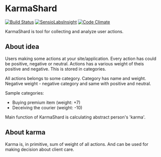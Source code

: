 # KarmaShard

[![Build Status](https://travis-ci.org/sansaralab/KarmaShard.svg?branch=master)](https://travis-ci.org/sansaralab/KarmaShard)
[![SensioLabsInsight](https://insight.sensiolabs.com/projects/fe7ba5b1-d032-4110-8509-10d4c66808af/mini.png)](https://insight.sensiolabs.com/projects/fe7ba5b1-d032-4110-8509-10d4c66808af)
[![Code Climate](https://codeclimate.com/github/sansaralab/KarmaShard/badges/gpa.svg)](https://codeclimate.com/github/sansaralab/KarmaShard)


KarmaShard is tool for collecting and analyze user actions.

## About idea

Users making some actions at your site/application. Every action has could be positive, negative or neutral. Actions has a various weight of theis positive and negative. This is stored in categories.

All actions belongs to some category. Category has name and weight. Negative weight - negative category and same with positive and neutral.

Sample categories:

* Buying premium item (weight: +7)
* Deceiving the courier (weight: -10)

Main function of KarmaShard is calculating abstract person's 'karma'.

## About karma

Karma is, in primitive, sum of weight of all actions. And can be used for making decision about client care.
